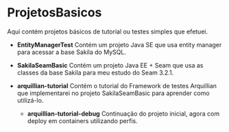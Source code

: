 # ProjetosBasicos
Aqui contém projetos básicos de tutorial ou testes simples que efetuei.

* **EntityManagerTest**
Contém um projeto Java SE que usa entity manager para acessar a base Sakila do MySQL.

* **SakilaSeamBasic**
Contém um projeto Java EE + Seam que usa as classes da base Sakila para meu estudo do Seam 3.2.1.

* **arquillian-tutorial**
Contém o tutorial do Framework de testes Arquillian que implementarei no projeto SakilaSeamBasic para aprender como utilizá-lo.
  * **arquillian-tutorial-debug**
  Continuação do projeto inicial, agora com deploy em containers utilizando perfis.
